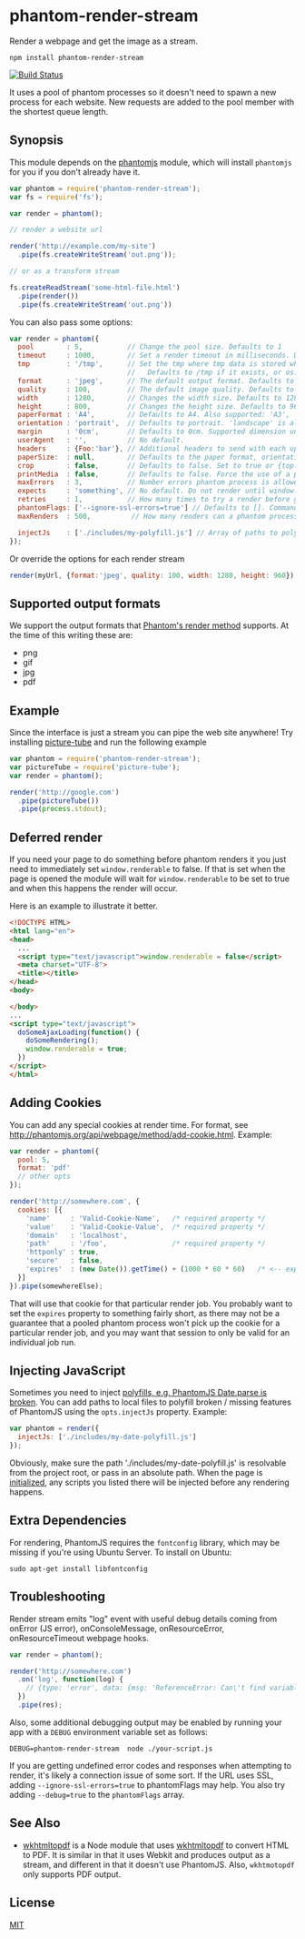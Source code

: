 # phantom-render-stream

Render a webpage and get the image as a stream.

```
npm install phantom-render-stream
```

[![Build Status](https://travis-ci.org/e-conomic/phantom-render-stream.png)](https://travis-ci.org/e-conomic/phantom-render-stream)

It uses a pool of phantom processes so it doesn't need to spawn a new process for each website.
New requests are added to the pool member with the shortest queue length.

## Synopsis

This module depends on the [phantomjs](https://www.npmjs.org/package/phantomjs) module, which will install
`phantomjs` for you if you don't already have it.

``` js
var phantom = require('phantom-render-stream');
var fs = require('fs');

var render = phantom();

// render a website url

render('http://example.com/my-site')
  .pipe(fs.createWriteStream('out.png'));

// or as a transform stream

fs.createReadStream('some-html-file.html')
  .pipe(render())
  .pipe(fs.createWriteStream('out.png'))
```

You can also pass some options:

``` js
var render = phantom({
  pool        : 5,           // Change the pool size. Defaults to 1
  timeout     : 1000,        // Set a render timeout in milliseconds. Defaults to 30 seconds.
  tmp         : '/tmp',      // Set the tmp where tmp data is stored when communicating with the phantom process.
                             //   Defaults to /tmp if it exists, or os.tmpDir()
  format      : 'jpeg',      // The default output format. Defaults to png
  quality     : 100,         // The default image quality. Defaults to 100. Only relevant for jpeg format.
  width       : 1280,        // Changes the width size. Defaults to 1280
  height      : 800,         // Changes the height size. Defaults to 960
  paperFormat : 'A4',        // Defaults to A4. Also supported: 'A3', 'A4', 'A5', 'Legal', 'Letter', 'Tabloid'.
  orientation : 'portrait',  // Defaults to portrait. 'landscape' is also valid
  margin      : '0cm',       // Defaults to 0cm. Supported dimension units are: 'mm', 'cm', 'in', 'px'. No unit means 'px'.
  userAgent   : '',          // No default.
  headers     : {Foo:'bar'}, // Additional headers to send with each upstream HTTP request
  paperSize:  : null,        // Defaults to the paper format, orientation, and margin.
  crop        : false,       // Defaults to false. Set to true or {top:5, left:5} to add margin
  printMedia  : false,       // Defaults to false. Force the use of a print stylesheet.
  maxErrors   : 3,           // Number errors phantom process is allowed to throw before killing it. Defaults to 3.
  expects     : 'something', // No default. Do not render until window.renderable is set to 'something'
  retries     : 1,           // How many times to try a render before giving up. Defaults to 1.
  phantomFlags: ['--ignore-ssl-errors=true'] // Defaults to []. Command line flags passed to phantomjs
  maxRenders  : 500,          // How many renders can a phantom process make before being restarted. Defaults to 500

  injectJs    : ['./includes/my-polyfill.js'] // Array of paths to polyfill components or external scripts that will be injected when the page is initialized
});
```

Or override the options for each render stream

``` js
render(myUrl, {format:'jpeg', quality: 100, width: 1280, height: 960}).pipe(...)
```

## Supported output formats

We support the output formats that [Phantom's render method](http://phantomjs.org/api/webpage/method/render.html)
supports. At the time of this writing these are:

 * png
 * gif
 * jpg
 * pdf

## Example

Since the interface is just a stream you can pipe the web site anywhere!
Try installing [picture-tube](https://github.com/substack/picture-tube) and run the following example

``` js
var phantom = require('phantom-render-stream');
var pictureTube = require('picture-tube');
var render = phantom();

render('http://google.com')
  .pipe(pictureTube())
  .pipe(process.stdout);
```

## Deferred render

If you need your page to do something before phantom renders it you just need to immediately set
`window.renderable` to false. If that is set when the page is opened the module will wait for
`window.renderable` to be set to true and when this happens the render will occur.

Here is an example to illustrate it better.

``` html
<!DOCTYPE HTML>
<html lang="en">
<head>
  ...
  <script type="text/javascript">window.renderable = false</script>
  <meta charset="UTF-8">
  <title></title>
</head>
<body>

</body>
...
<script type="text/javascript">
  doSomeAjaxLoading(function() {
    doSomeRendering();
    window.renderable = true;
  })
</script>
</html>
```

## Adding Cookies
You can add any special cookies at render time.  For format, see http://phantomjs.org/api/webpage/method/add-cookie.html.  Example:

```javascript
var render = phantom({
  pool: 5,
  format: 'pdf'
  // other opts
});

render('http://somewhere.com', {
  cookies: [{
    'name'     : 'Valid-Cookie-Name',   /* required property */
    'value'    : 'Valid-Cookie-Value',  /* required property */
    'domain'   : 'localhost',
    'path'     : '/foo',                /* required property */
    'httponly' : true,
    'secure'   : false,
    'expires'  : (new Date()).getTime() + (1000 * 60 * 60)   /* <-- expires in 1 hour */
  }]
}).pipe(somewhereElse);
```
That will use that cookie for that particular render job.  You probably want to set the `expires` property to something fairly short, as there may not be a guarantee that a pooled phantom process won't pick up the cookie for a particular render job, and you may want that session to only be valid for an individual job run.

## Injecting JavaScript
Sometimes you need to inject [polyfills, e.g. PhantomJS Date.parse is broken](https://github.com/ariya/phantomjs/issues/11151).
You can add paths to local files to polyfill broken / missing features of PhantomJS using the `opts.injectJs` property.  Example:

```javascript
var phantom = render({
  injectJs: ['./includes/my-date-polyfill.js']
});
```

Obviously, make sure the path './includes/my-date-polyfill.js' is resolvable from the project root, or pass in an absolute path.
When the page is [initialized](http://phantomjs.org/api/webpage/handler/on-initialized.html), any scripts you listed there will
be injected before any rendering happens.


## Extra Dependencies

For rendering, PhantomJS requires the `fontconfig` library, which may be missing if you're using Ubuntu Server. To install on Ubuntu:

    sudo apt-get install libfontconfig

## Troubleshooting

Render stream emits "log" event with useful debug details coming from onError (JS error), onConsoleMessage, onResourceError, onResourceTimeout webpage hooks.

```javascript
var render = phantom();

render('http://somewhere.com')
  .on('log', function(log) {
    // {type: 'error', data: {msg: 'ReferenceError: Can\'t find variable: a', trace: [..]}}
  })
  .pipe(res);
```

Also, some additional debugging output may be enabled by running your app with a
`DEBUG` environment variable set as follows:

    DEBUG=phantom-render-stream  node ./your-script.js

If you are getting undefined error codes and responses when attempting to
render, it's likely a connection issue of some sort. If the URL uses SSL,
adding `--ignore-ssl-errors=true` to phantomFlags may help. You also try adding
`--debug=true` to the `phantomFlags` array.


## See Also

 * [wkhtmltopdf](https://www.npmjs.org/package/wkhtmltopdf) is a Node module that uses [wkhtmltopdf](http://wkhtmltopdf.org/) to convert HTML to PDF. It is similar in that it uses Webkit and produces output as a stream, and different in that it doesn't use PhantomJS. Also, `wkhtmotopdf` only supports PDF output.

## License

[MIT](http://opensource.org/licenses/MIT)

